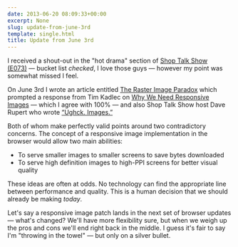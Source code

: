 ```yaml
---
date: 2013-06-20 08:09:33+00:00
excerpt: None
slug: update-from-june-3rd
template: single.html
title: Update from June 3rd
---
```


I received a shout-out in the "hot drama" section of [Shop Talk Show (E073)](http://shoptalkshow.com/episodes/073-with-val-head/) — bucket list _checked_, I love those guys — however my point was somewhat missed I feel.

On June 3rd I wrote an article entitled [The Raster Image Paradox](/2013/06/03/the-raster-image-paradox/) which prompted a response from Tim Kadlec on [Why We Need Responsive Images](http://timkadlec.com/2013/06/why-we-need-responsive-images/) — which I agree with 100% — and also Shop Talk Show host Dave Rupert who wrote [“Ughck. Images.”](http://daverupert.com/2013/06/ughck-images/)

Both of whom make perfectly valid points around two contradictory concerns. The concept of a responsive image implementation in the browser would allow two main abilities:


* To serve smaller images to smaller screens to save bytes downloaded
* To serve high definition images to high-PPI screens for better visual quality


These ideas are often at odds. No technology can find the appropriate line between performance and quality. This is a human decision that we should already be making _today_.

Let's say a responsive image patch lands in the next set of browser updates — what's changed? We'll have more flexibility sure, but when we weigh up the pros and cons we'll end right back in the middle. I guess it's fair to say I'm "throwing in the towel" — but only on a silver bullet.
